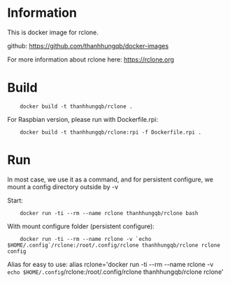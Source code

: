 # Information
This is docker image for rclone.

github: https://github.com/thanhhungqb/docker-images

For more information about rclone here: https://rclone.org

# Build
		docker build -t thanhhungqb/rclone .

For Raspbian version, please run with Dockerfile.rpi:

		docker build -t thanhhungqb/rclone:rpi -f Dockerfile.rpi .
# Run

In most case, we use it as a command, and for persistent configure, we mount a config directory outside by -v

Start:

		docker run -ti --rm --name rclone thanhhungqb/rclone bash
		
With mount configure folder (persistent configure):
		
		docker run -ti --rm --name rclone -v `echo $HOME/.config`/rclone:/root/.config/rclone thanhhungqb/rclone rclone config
		

Alias for easy to use:
		alias rclone='docker run -ti --rm --name rclone -v `echo $HOME/.config`/rclone:/root/.config/rclone thanhhungqb/rclone rclone'


